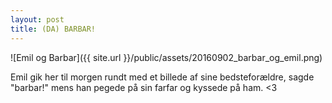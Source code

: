 ```yaml
---
layout: post
title: (DA) BARBAR!
---
```


![Emil og Barbar]({{ site.url }}/public/assets/20160902_barbar_og_emil.png)

Emil gik her til morgen rundt med et billede af sine bedsteforældre, sagde "barbar!" mens han pegede på sin farfar og kyssede på ham. <3
